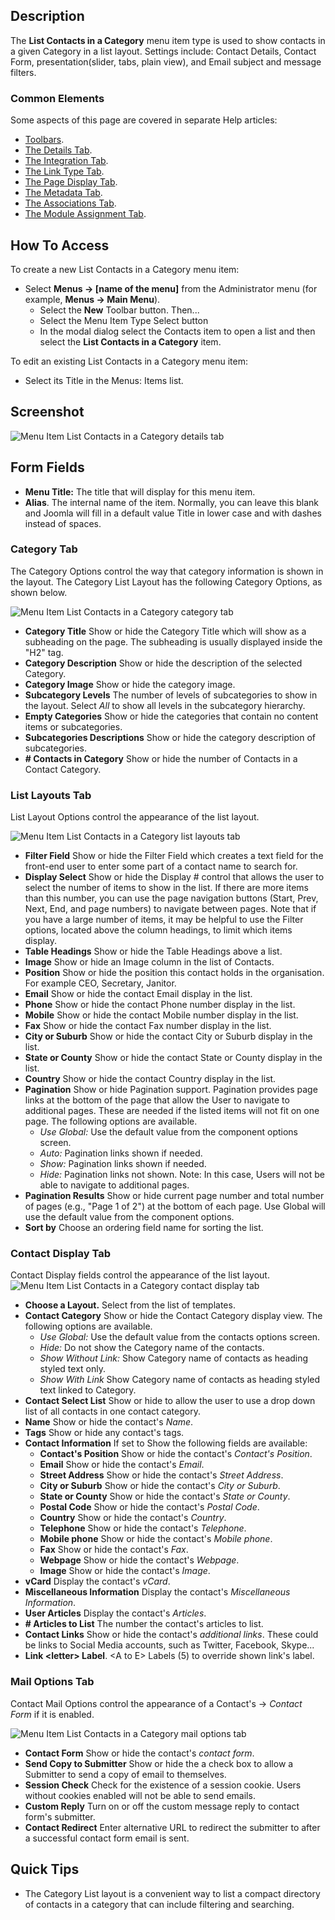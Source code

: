<!-- Filename: Help4.x:Menu_Item:_List_Contacts_in_a_Category / Display title: List Contacts in a Category -->

## Description

The **List Contacts in a Category** menu item type is used to show
contacts in a given Category in a list layout. Settings include: Contact
Details, Contact Form, presentation(slider, tabs, plain view), and Email
subject and message filters.

### Common Elements

Some aspects of this page are covered in separate Help articles:

* [Toolbars](jdocmanual?article=help/common-elements/toolbars).
* [The Details Tab](jdocmanual?article=help/menu-items-common/menu-item-details).
* [The Integration Tab](jdocmanual?article=help/menu-items-common/menu-item-integration).
* [The Link Type Tab](jdocmanual?article=help/menu-items-common/menu-item-link-type).
* [The Page Display Tab](jdocmanual?article=help/menu-items-common/menu-item-page-display).
* [The Metadata Tab](jdocmanual?article=help/menu-items-common/menu-item-metadata).
* [The Associations Tab](jdocmanual?article=help/common-elements/edit-associations).
* [The Module Assignment Tab](jdocmanual?article=help/menu-items-common/menu-item-module-assignment).

## How To Access

To create a new List Contacts in a Category menu item:

- Select **Menus → \[name of the menu\]** from the Administrator
  menu (for example, **Menus → Main Menu**).
  - Select the **New** Toolbar button. Then...
  - Select the Menu Item Type Select button
  - In the modal dialog select the Contacts item to open a list and then
    select the **List Contacts in a Category** item.

To edit an existing List Contacts in a Category menu item:

- Select its Title in the Menus: Items list.

## Screenshot

![Menu Item List Contacts in a Category details tab](../../../en/images/menu-items/contacts-list-contacts-in-a-category-details-tab.png)

## Form Fields

- **Menu Title:** The title that will display for this menu item.
- **Alias**. The internal name of the item. Normally, you can leave this
  blank and Joomla will fill in a default value Title in lower case and
  with dashes instead of spaces.

### Category Tab

The Category Options control the way that category information is shown
in the layout. The Category List Layout has the following Category
Options, as shown below.

![Menu Item List Contacts in a Category category tab](../../../en/images/menu-items/contacts-list-contacts-in-a-category-category-tab.png)

- **Category Title** Show or hide the Category Title which
  will show as a subheading on the page. The subheading is usually
  displayed inside the "H2" tag.
- **Category Description** Show or hide the description of the selected 
  Category.
- **Category Image** Show or hide the category image.
- **Subcategory Levels** The number of levels of subcategories to show in 
  the layout. Select *All* to show all levels in the subcategory hierarchy.
- **Empty Categories** Show or hide the categories that contain no content 
  items or subcategories.
- **Subcategories Descriptions** Show or hide the category description of 
  subcategories.
- **\# Contacts in Category** Show or hide the number of Contacts in a 
  Contact Category.

### List Layouts Tab

List Layout Options control the appearance of the list layout.

![Menu Item List Contacts in a Category list layouts tab](../../../en/images/menu-items/contacts-featured-contacts-list-layouts-tab.png)

- **Filter Field** Show or hide the Filter Field which creates a text field 
  for the front-end user to enter some part of a contact name to search for.
- **Display Select** Show or hide the Display \# control that allows the user 
  to select the number of items to show in the list.
    If there are more items than this number, you can use the page
    navigation buttons (Start, Prev, Next, End, and page numbers) to
    navigate between pages. Note that if you have a large number of items,
    it may be helpful to use the Filter options, located above the column
    headings, to limit which items display.
- **Table Headings** Show or hide the Table Headings above a list.
- **Image** Show or hide an Image column in the list of Contacts.
- **Position** Show or hide the position this contact holds
  in the organisation. For example CEO, Secretary, Janitor.
- **Email** Show or hide the contact Email display in the list.
- **Phone** Show or hide the contact Phone number display in the list.
- **Mobile** Show or hide the contact Mobile number display in the list.
- **Fax** Show or hide the contact Fax number display in the list.
- **City or Suburb** Show or hide the contact City or Suburb display in the
  list.
- **State or County** Show or hide the contact State or County display in the
  list.
- **Country** Show or hide the contact Country display in the list.
- **Pagination** Show or hide Pagination support. Pagination provides
  page links at the bottom of the page that allow the User to navigate
  to additional pages. These are needed if the listed items will not fit
  on one page.
    The following options are available.
    - *Use Global:* Use the default value from the component options screen.
    - *Auto:* Pagination links shown if needed.
    - *Show:* Pagination links shown if needed.
    - *Hide:* Pagination links not shown. Note: In this case, Users will not
    be able to navigate to additional pages.
- **Pagination Results** Show or hide current page number and total number of
  pages (e.g., "Page 1 of 2") at the bottom of each page. Use Global
  will use the default value from the component options.
- **Sort by** Choose an ordering field name for sorting the list.

### Contact Display Tab

Contact Display fields control the appearance of the list layout.
![Menu Item List Contacts in a Category contact display tab](../../../en/images/menu-items/contacts-featured-contacts-form-tab.png)

- **Choose a Layout.** Select from the list of templates.
- **Contact Category** Show or hide the Contact Category display view.
    The following options are available.
    - *Use Global:* Use the default value from the contacts options screen.
    - *Hide:* Do not show the Category name of the contacts.
    - *Show Without Link:* Show Category name of contacts as heading styled
      text only.
    - *Show With Link* Show Category name of contacts as heading styled text
    linked to Category.
- **Contact Select List** Show or hide to allow the user to use a drop down 
  list of all contacts in one contact category. 
- **Name** Show or hide the contact's *Name*.
- **Tags** Show or hide any contact's tags.
- **Contact Information** If set to Show the following fields are available:
  - **Contact's Position** Show or hide the contact's *Contact's Position*.
  - **Email** Show or hide the contact's *Email*.
  - **Street Address** Show or hide the contact's *Street Address*.
  - **City or Suburb** Show or hide the contact's *City or Suburb*.
  - **State or County** Show or hide the contact's *State or County*.
  - **Postal Code** Show or hide the contact's *Postal Code*.
  - **Country** Show or hide the contact's *Country*.
  - **Telephone** Show or hide the contact's *Telephone*.
  - **Mobile phone** Show or hide the contact's *Mobile phone*.
  - **Fax** Show or hide the contact's *Fax*.
  - **Webpage** Show or hide the contact's *Webpage*.
  - **Image** Show or hide the contact's *Image*.
- **vCard** Display the contact's *vCard*.
- **Miscellaneous Information** Display the contact's *Miscellaneous Information*.
- **User Articles** Display the contact's *Articles*.
- **\# Articles to List** The number the contact's articles to list.
- **Contact Links** Show or hide the contact's *additional links*. These could
  be links to Social Media accounts, such as Twitter, Facebook, Skype...
- **Link \<letter\> Label**. \<A to E\> Labels (5) to override shown
  link's label.

### Mail Options Tab

Contact Mail Options control the appearance of a Contact's → *Contact Form* 
if it is enabled.

![Menu Item List Contacts in a Category mail options tab](../../../en/images/menu-items/contacts-featured-contacts-mail-options-tab.png)

- **Contact Form** Show or hide the contact's *contact form*.
- **Send Copy to Submitter** Show or hide the a check
  box to allow a Submitter to send a copy of email to themselves.
- **Session Check** Check for the existence of a session cookie. Users without 
  cookies enabled will not be able to send emails.
- **Custom Reply** Turn on or off the custom message reply to contact form's 
  submitter.
- **Contact Redirect** Enter alternative URL to redirect the submitter to
  after a successful contact form email is sent.

## Quick Tips

- The Category List layout is a convenient way to list a compact
  directory of contacts in a category that can include filtering and
  searching.
